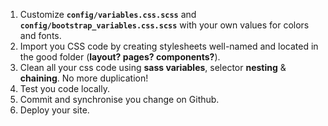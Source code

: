 1. Customize **`config/variables.css.scss`** and **`config/bootstrap_variables.css.scss`** with your own values for colors and fonts.
1. Import you CSS code by creating stylesheets well-named and located in the good folder (**layout? pages? components?**).
1. Clean all your css code using **sass variables**, selector **nesting** & **chaining**. No more duplication!
1. Test you code locally.
1. Commit and synchronise you change on Github.
1. Deploy your site.